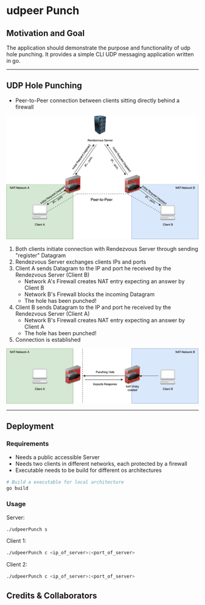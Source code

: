 # udpeer Punch

## Motivation and Goal
The application should demonstrate the purpose and functionality of udp hole punching. 
It provides a simple CLI UDP messaging application written in go. 

***

## UDP Hole Punching 
- Peer-to-Peer connection between clients sitting directly behind a firewall 

![udpHolePunching](doc/udpHolePunching.png)

1. Both clients initiate connection with Rendezvous Server through sending "register" Datagram
2. Rendezvous Server exchanges clients IPs and ports
3. Client A sends Datagram to the IP and port he received by the Rendezvous Server (Client B)
    - Network A's Firewall creates NAT entry expecting an answer by Client B 
    - Network B's Firewall blocks the incoming Datagram 
    - The hole has been punched!
4. Client B sends Datagram to the IP and port he received by the Rendezvous Server (Client A)
    - Network B's Firewall creates NAT entry expecting an answer by Client A 
    - The hole has been punched! 
5. Connection is established

![punchTheHole](doc/punchingTheHole.png)

***
## Deployment 

### Requirements 
- Needs a public accessible Server 
- Needs two clients in different networks, each protected by a firewall
- Executable needs to be build for different os architectures
```Bash
# Build a executable for local architecture 
go build 
```

### Usage

Server: 
```Bash
./udpeerPunch s
```

Client 1: 
```Bash
./udpeerPunch c <ip_of_server>:<port_of_server>
```

Client 2:
```Bash
./udpeerPunch c <ip_of_server>:<port_of_server>
```

## Credits & Collaborators